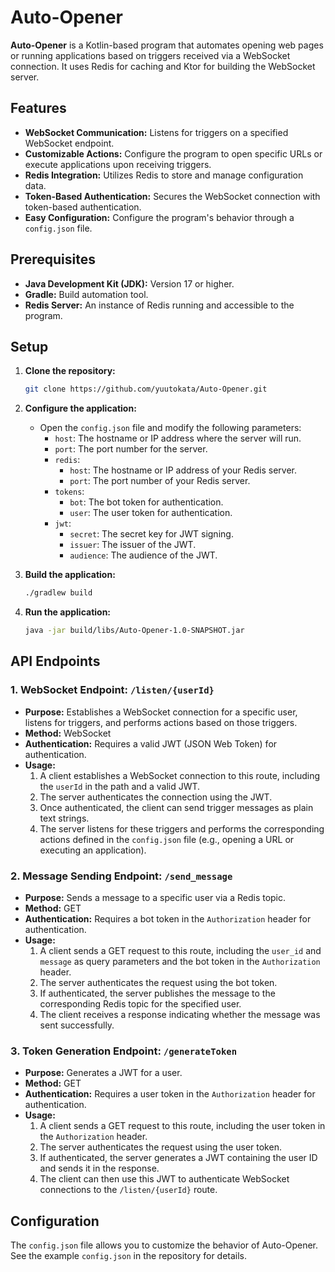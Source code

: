 
# Auto-Opener

**Auto-Opener** is a Kotlin-based program that automates opening web pages or running applications based on triggers received via a WebSocket connection. It uses Redis for caching and Ktor for building the WebSocket server.

## Features

-   **WebSocket Communication:** Listens for triggers on a specified WebSocket endpoint.
-   **Customizable Actions:** Configure the program to open specific URLs or execute applications upon receiving triggers.
-   **Redis Integration:** Utilizes Redis to store and manage configuration data.
-   **Token-Based Authentication:** Secures the WebSocket connection with token-based authentication.
-   **Easy Configuration:** Configure the program's behavior through a `config.json` file.

## Prerequisites

-   **Java Development Kit (JDK):** Version 17 or higher.
-   **Gradle:** Build automation tool.
-   **Redis Server:** An instance of Redis running and accessible to the program.

## Setup

1.  **Clone the repository:**

    ```bash
    git clone https://github.com/yuutokata/Auto-Opener.git
    ```

2.  **Configure the application:**

    -   Open the `config.json` file and modify the following parameters:
        -   `host`: The hostname or IP address where the server will run.
        -   `port`: The port number for the server.
        -   `redis`:
            -   `host`: The hostname or IP address of your Redis server.
            -   `port`: The port number of your Redis server.
        -   `tokens`:
            -   `bot`: The bot token for authentication.
            -   `user`: The user token for authentication.
        -   `jwt`:
            -   `secret`: The secret key for JWT signing.
            -   `issuer`: The issuer of the JWT.
            -   `audience`: The audience of the JWT.

3.  **Build the application:**
    ```bash
    ./gradlew build
    ```

4.  **Run the application:**

    ```bash
    java -jar build/libs/Auto-Opener-1.0-SNAPSHOT.jar
    ```

## API Endpoints

### 1. WebSocket Endpoint: `/listen/{userId}`

*   **Purpose:** Establishes a WebSocket connection for a specific user, listens for triggers, and performs actions based on those triggers.
*   **Method:** WebSocket
*   **Authentication:** Requires a valid JWT (JSON Web Token) for authentication.
*   **Usage:**
    1.  A client establishes a WebSocket connection to this route, including the `userId` in the path and a valid JWT.
    2.  The server authenticates the connection using the JWT.
    3.  Once authenticated, the client can send trigger messages as plain text strings.
    4.  The server listens for these triggers and performs the corresponding actions defined in the `config.json` file (e.g., opening a URL or executing an application).

### 2. Message Sending Endpoint: `/send_message`

*   **Purpose:** Sends a message to a specific user via a Redis topic.
*   **Method:** GET
*   **Authentication:** Requires a bot token in the `Authorization` header for authentication.
*   **Usage:**
    1.  A client sends a GET request to this route, including the `user_id` and `message` as query parameters and the bot token in the `Authorization` header.
    2.  The server authenticates the request using the bot token.
    3.  If authenticated, the server publishes the message to the corresponding Redis topic for the specified user.
    4.  The client receives a response indicating whether the message was sent successfully.

### 3. Token Generation Endpoint: `/generateToken`

*   **Purpose:** Generates a JWT for a user.
*   **Method:** GET
*   **Authentication:** Requires a user token in the `Authorization` header for authentication.
*   **Usage:**
    1.  A client sends a GET request to this route, including the user token in the `Authorization` header.
    2.  The server authenticates the request using the user token.
    3.  If authenticated, the server generates a JWT containing the user ID and sends it in the response.
    4.  The client can then use this JWT to authenticate WebSocket connections to the `/listen/{userId}` route.

## Configuration

The `config.json` file allows you to customize the behavior of Auto-Opener. See the example `config.json` in the repository for details.
